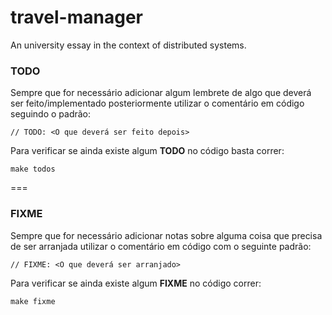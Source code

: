 # travel-manager
An university essay in the context of distributed systems.

### TODO
Sempre que for necessário adicionar algum lembrete de algo que deverá ser feito/implementado posteriormente utilizar
o comentário em código seguindo o padrão:

    // TODO: <O que deverá ser feito depois>

Para verificar se ainda existe algum **TODO** no código basta correr:

    make todos

===
### FIXME
Sempre que for necessário adicionar notas sobre alguma coisa que precisa de ser arranjada utilizar o comentário em código
com o seguinte padrão:

    // FIXME: <O que deverá ser arranjado>

Para verificar se ainda existe algum **FIXME** no código correr:

    make fixme
